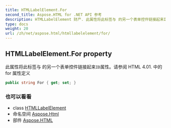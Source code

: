 ```yaml
---
title: HTMLLabelElement.For
second_title: Aspose.HTML for .NET API 参考
description: HTMLLabelElement 财产. 此属性将此标签与 的另一个表单控件链接起来ID属性请参阅 HTML 4.01. 中的 for 属性定义
type: docs
weight: 20
url: /zh/net/aspose.html/htmllabelelement/for/
---
```

## HTMLLabelElement.For property

此属性将此标签与 的另一个表单控件链接起来`ID`属性。请参阅 HTML 4.01. 中的 for 属性定义

```csharp
public string For { get; set; }
```

### 也可以看看

* class [HTMLLabelElement](../)
* 命名空间 [Aspose.Html](../../htmllabelelement/)
* 部件 [Aspose.HTML](../../../)


